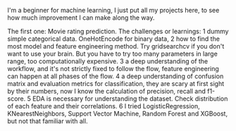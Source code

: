 I'm a beginner for machine learning, I just put all my projects here, to see how much improvement I can make along the way.

The first one: Movie rating prediction.
The challenges or learnings: 
1 dummy simple categorical data. OneHotEncode for binary data, 
2 how to find the most model and feature engineering method. Try gridsearchcv if you don't want to use your brain. But you have to try too many parameters in large range, too computationally expensive.
3 a deep understanding of the workflow, and it's not strictly fixed to follow the flow, feature engineering can happen at all phases of the flow.
4 a deep understanding of confusion matrix and evaluation metrics for classification, they are scary at first sight by their numbers, now I know the calculation of precision, recall and f1-score.
5 EDA is necessary for understanding the dataset. Check distribution of each feature and their correlations.
6 I tried LogisticRegression, KNearestNeighbors, Support Vector Machine, Random Forest and XGBoost, but not that familiar with all.
